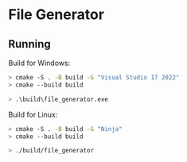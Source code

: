 # File Generator

## Running

Build for Windows:

```bash
> cmake -S . -B build -G "Visual Studio 17 2022"
> cmake --build build

> .\build\file_generator.exe
```

Build for Linux:

```bash
> cmake -S . -B build -G "Ninja"
> cmake --build build

> ./build/file_generator
```
